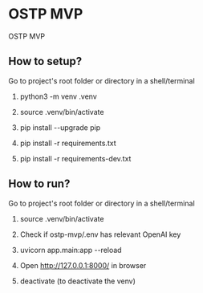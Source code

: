 # OSTP MVP
OSTP MVP

## How to setup?
Go to project's root folder or directory in a shell/terminal

1. python3 -m venv .venv

2. source .venv/bin/activate

3. pip install --upgrade pip

4. pip install -r requirements.txt

5. pip install -r requirements-dev.txt

## How to run?
Go to project's root folder or directory in a shell/terminal

1. source .venv/bin/activate

2. Check if ostp-mvp/.env has relevant OpenAI key

3. uvicorn app.main:app --reload

4. Open http://127.0.0.1:8000/ in browser

5. deactivate (to deactivate the venv)



